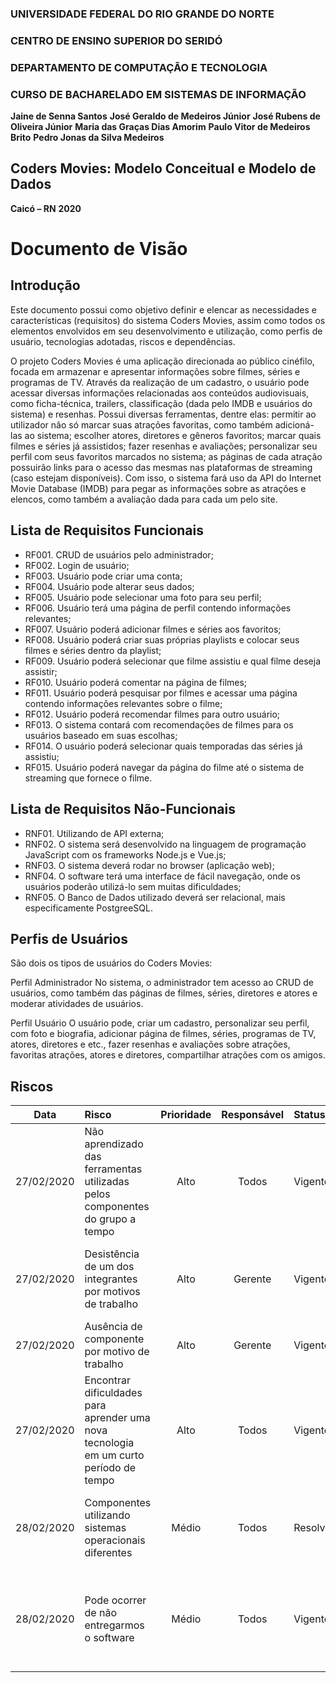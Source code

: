### **UNIVERSIDADE FEDERAL DO RIO GRANDE DO NORTE**

### **CENTRO DE ENSINO SUPERIOR DO SERIDÓ**

### **DEPARTAMENTO DE COMPUTAÇÃO E TECNOLOGIA**

### **CURSO DE BACHARELADO EM SISTEMAS DE INFORMAÇÃO**

**Jaine de Senna Santos**
**José Geraldo de Medeiros Júnior**
**José Rubens de Oliveira Júnior**
**Maria das Graças Dias Amorim**
**Paulo Vitor de Medeiros Brito**
**Pedro Jonas da Silva Medeiros**

## **Coders Movies: Modelo Conceitual e Modelo de Dados**

**Caicó – RN**
**2020**

# Documento de Visão

## Introdução

Este documento possui como objetivo definir e elencar as necessidades e características (requisitos) do sistema Coders Movies, assim como todos os elementos envolvidos em seu desenvolvimento e utilização, como perfis de usuário, tecnologias adotadas, riscos e dependências.

O projeto Coders Movies é uma aplicação direcionada ao público cinéfilo, focada em armazenar e apresentar informações sobre filmes, séries e programas de TV. Através da realização de um cadastro, o usuário pode acessar diversas informações relacionadas aos conteúdos audiovisuais, como ficha-técnica, trailers, classificação (dada pelo IMDB e usuários do sistema) e resenhas.
Possui diversas ferramentas, dentre elas: permitir ao utilizador não só marcar suas atrações favoritas, como também adicioná-las ao sistema; escolher atores, diretores e gêneros favoritos; marcar quais filmes e séries já assistidos; fazer resenhas e avaliações; personalizar seu perfil com seus favoritos marcados no sistema; as páginas de cada atração possuirão links para o acesso das mesmas nas plataformas de streaming (caso estejam disponíveis).
Com isso, o sistema fará uso da API do Internet Movie Database (IMDB) para pegar as informações sobre as atrações e elencos, como também a avaliação dada para cada um pelo site.


## Lista de Requisitos Funcionais

- RF001. CRUD de usuários pelo administrador;
- RF002. Login de usuário;
- RF003. Usuário pode criar uma conta;
- RF004. Usuário pode alterar seus dados;
- RF005. Usuário pode selecionar uma foto para seu perfil;
- RF006. Usuário terá uma página de perfil contendo informações relevantes;
- RF007. Usuário poderá adicionar filmes e séries aos favoritos;
- RF008. Usuário poderá criar suas próprias playlists e colocar seus filmes e séries dentro da playlist;
- RF009. Usuário poderá selecionar que filme assistiu e qual filme deseja assistir;
- RF010. Usuário poderá comentar na página de filmes;
- RF011. Usuário poderá pesquisar por filmes e acessar uma página contendo informações relevantes sobre o filme;
- RF012. Usuário poderá recomendar filmes para outro usuário;
- RF013. O sistema contará com recomendações de filmes para os usuários baseado em suas escolhas;
- RF014. O usuário poderá selecionar quais temporadas das séries já assistiu;
- RF015. Usuário poderá navegar da página do filme até o sistema de streaming que fornece o filme.

## Lista de Requisitos Não-Funcionais
- RNF01. Utilizando de API externa;
- RNF02. O sistema será desenvolvido na linguagem de programação JavaScript com os frameworks Node.js e Vue.js;
- RNF03. O sistema deverá rodar no browser (aplicação web);
- RNF04. O software terá uma interface de fácil navegação, onde os usuários poderão utilizá-lo sem muitas dificuldades;
- RNF05. O Banco de Dados utilizado deverá ser relacional, mais especificamente PostgreeSQL.

## Perfis de Usuários
São dois os tipos de usuários do Coders Movies:

Perfil Administrador
No sistema, o administrador tem acesso ao CRUD de usuários, como também das páginas de filmes, séries, diretores e atores e moderar atividades de usuários.

Perfil Usuário
O usuário pode, criar um cadastro, personalizar seu perfil, com foto e biografia, adicionar página de filmes, séries, programas de TV, atores, diretores e etc., fazer resenhas e avaliações sobre atrações, favoritas atrações, atores e diretores, compartilhar atrações com os amigos.

## Riscos

|    Data    | Risco                                                                                 | Prioridade | Responsável | Status    | Providência/Solução                                                                                                                     |
| :--------: | :------------------------------------------------------------------------------------ | :--------: | :---------: | :-------- | :-------------------------------------------------------------------------------------------------------------------------------------- |
| 27/02/2020 | Não aprendizado das ferramentas utilizadas pelos componentes do grupo a tempo         |    Alto    |    Todos    | Vigente   | Reforçar estudos sobre as ferramentas e aulas com o integrante que conhece a ferramenta                                                 |
| 27/02/2020 | Desistência de um dos integrantes por motivos de trabalho                             |    Alto    |   Gerente   | Vigente   | Replanejar o cronograma com base nas tarefas que ainda falta e realocar para os outros componentes                                      |
| 27/02/2020 | Ausência de componente por motivo de trabalho                                         |    Alto    |   Gerente   | Vigente   | Realizar reuniões virtuais                                                                                                              |
| 27/02/2020 | Encontrar dificuldades para aprender uma nova tecnologia em um curto período de tempo |    Alto    |    Todos    | Vigente   | Encontros presenciais com aula de quem domina a tecnologia e cursos online                                                              |
| 28/02/2020 | Componentes utilizando sistemas operacionais diferentes                               |   Médio    |    Todos    | Resolvido | Todas as ferramentas que serão utilizadas, foi instalada em ambos os sistemas operacionais                                              |
| 28/02/2020 | Pode ocorrer de não entregarmos o software                                            |   Médio    |    Todos    | Vigente   | Encontros presenciais e virtuais com mais frequência e ritmo de desenvolvimento mais intenso para que todos consiga entregar o software |

